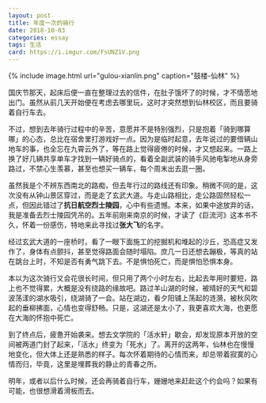 ```yaml
---
layout: post
title: 年度一次的骑行
date: 2018-10-03
categories: essay
tags: 生活
card: https://i.imgur.com/FsUNZ1V.png
---
```


{% include image.html url="gulou-xianlin.png" caption="鼓楼-仙林" %}

国庆节那天，起床后便一直在整理过去的信件，在肚子饿坏了的时候，才不情愿地出门。虽然从前几天开始便在考虑去哪里玩，这时才突然想到仙林校区，而且要骑着自行车去。

不过，想到去年骑行过程中的辛苦，意愿并不是特别强烈，只是抱着「骑到哪算哪」的心态，总比在宿舍里打游戏好一点。因为是临时起意，去年说过的要借辆山地车的事，也全忘在九霄云外了，等在路上觉得疲倦的时候，才又想起来。一路上换了好几辆共享单车才找到一辆好骑点的，看着全副武装的骑手风驰电掣地从身旁路过，不禁心生羡慕，甚至也想买一辆车，每个周末出去逛一圈。

虽然我是个不辨东西南北的路痴，但去年行过的路线还有印象。稍微不同的是，这次没有从钟山景区穿过，而是走了玄武大道。与走山路相比，走公路固然轻松一点，但因此错过了**抗日航空烈士陵园**，心中有些遗憾。本来，如果中途放弃的话，我是准备去烈士陵园凭吊的。五年前刚来南京的时候，才读了《巨流河》这本书不久，怀着一份感伤，特地来此寻找过**张大飞**的名字。

经过玄武大道的一座桥时，看了一眼下面施工的挖掘机和堆起的沙丘，恐高症又发作了，身体有点颤抖，甚至觉得路面会随时塌陷。庶几一日还想去蹦极，等真的站在跳台上时，不知是否有勇气跳下去。不是惧怕死亡，而是惧怕恐惧本身。

本以为这次骑行又会花很长时间，但只用了两个小时左右，比起去年用时要短，路上也不觉得累，大概是没有绕路的缘故吧。路过羊山湖的时候，被晴好的天气和碧波荡漾的湖水吸引，绕湖骑了一会。站在湖边，看夕阳铺上荡起的涟漪，被秋风吹起的垂柳拂面，心情也变得舒畅。只是，这湖还是太小了，我更喜欢大海，也更愿在大海的怀抱中死亡。

到了终点后，疲惫开始袭来。想去文学院的「活水轩」歇会，却发现原本开放的空间被两道门封了起来，「活水」终变为「死水」了。离开的这两年，仙林也在慢慢地变化，但大体上还是熟悉的样子。每次怀着期待的心情而来，却总带着寂寞的心情而归，毕竟，这里是埋葬我的静止的青春之所。

明年，或者以后什么时候，还会再骑着自行车，姗姗地来赶赴这个约会吗？如果有可能，也很想滑着滑板而去。

